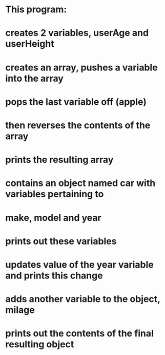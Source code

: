 # This program:
# creates 2 variables, userAge and userHeight
# creates an array, pushes a variable into the array
# pops the last variable off (apple)
# then reverses the contents of the array
# prints the resulting array
# contains an object named car with variables pertaining to 
# make, model and year 
# prints out these variables
# updates value of the year variable and prints this change
# adds another variable to the object, milage
# prints out the contents of the final resulting object 
